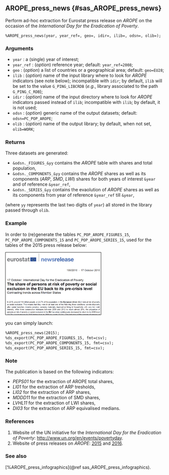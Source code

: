 ## AROPE_press_news {#sas_AROPE_press_news}
Perform ad-hoc extraction for Eurostat press release on _AROPE_ on the occasion of the 
_International Day for the Eradication of Poverty_. 

	%AROPE_press_news(year, year_ref=, geo=, idir=, ilib=, odsn=, olib=);

### Arguments
* `year` : a (single) year of interest;
* `year_ref` : (_option_) reference year; default: `year_ref=2008`;
* `geo` : (_option_) a list of countries or a geographical area; default: `geo=EU28`;
* `ilib` : (_option_) name of the input library where to look for _AROPE_ indicators (see 
	note below); incompatible with `idir`; by default, `ilib` will be set to the value 
	`G_PING_LIBCRDB` (_e.g._, library associated to the path `G_PING_C_RDB`); 
* `idir` : (_option_) name of the input directory where to look for _AROPE_ indicators 
	passed instead of `ilib`; incompatible with `ilib`; by default, it is not used; 
* `odsn` : (_option_) generic name of the output datasets; default: `odsn=PC_POP_AROPE`;
* `olib` : (_option_) name of the output library; by default, when not set, `olib=WORK`;

### Returns
Three datasets are generated:
* `&odsn._FIGURES_&yy` contains the _AROPE_ table with shares and total population,
* `&odsn._COMPONENTS_&yy` contains the _AROPE_ shares as well as its components 
	(_ARP_, _SMD_, _LWI_) shares for both years of interest `&year` and of reference 
	`&year_ref`,
* `&odsn._SERIES_&yy` contains the evaolution of _AROPE_ shares as well as its 
	components from year of reference `&year_ref` till `&year`,

(where `yy` represents the last two digits of `year`) all stored in the library passed
through `olib`.

### Example
In order to (re)generate the tables `PC_POP_AROPE_FIGURES_15`, `PC_POP_AROPE_COMPONENTS_15` 
and `PC_POP_AROPE_SERIES_15`, used for the tables of the 2015 press release below: 

<img src="../../dox/img/AROPE_press_news.png" border="1" width="60%" alt="AROPE press news">

you can simply launch:

	%AROPE_press_news(2015);
	%ds_export(PC_POP_AROPE_FIGURES_15, fmt=csv);
	%ds_export(PC_POP_AROPE_COMPONENTS_15, fmt=csv);
	%ds_export(PC_POP_AROPE_SERIES_15, fmt=csv);

### Note
The publication is based on the following  indicators:
* _PEPS01_ for the extraction of AROPE total shares,
* _LI01_ for the extraction of ARP tresholds,
* _LI02_ for the extraction of ARP shares,
* _MDDD11_ for the extraction of SMD shares,
* _LVHL11_ for the extraction of LWI shares,
* _DI03_ for the extraction of ARP equivalised medians.

### References
1. Website of the UN initiative for the _International Day for the Eradication of Poverty_: 
http://www.un.org/en/events/povertyday.
2. Website of press releases on _AROPE_: 
[2015](http://ec.europa.eu/eurostat/en/web/products-press-releases/-/3-16102015-CP) and
[2016](http://ec.europa.eu/eurostat/documents/2995521/7695750/3-17102016-BP-EN.pdf).

### See also
[%AROPE_press_infographics](@ref sas_AROPE_press_infographics).
